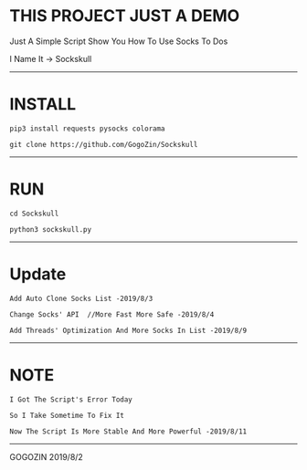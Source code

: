 # THIS PROJECT JUST A DEMO

Just A Simple Script Show You How To Use Socks To Dos

I Name It -> Sockskull
***********************************************************
# INSTALL

    pip3 install requests pysocks colorama
    
    git clone https://github.com/GogoZin/Sockskull
***********************************************************
# RUN

    cd Sockskull

    python3 sockskull.py
***********************************************************
# Update 

    Add Auto Clone Socks List -2019/8/3
    
    Change Socks' API  //More Fast More Safe -2019/8/4
    
    Add Threads' Optimization And More Socks In List -2019/8/9
    
***********************************************************
# NOTE

    I Got The Script's Error Today 
    
    So I Take Sometime To Fix It 
    
    Now The Script Is More Stable And More Powerful -2019/8/11
    
*************************************************************
GOGOZIN 2019/8/2
